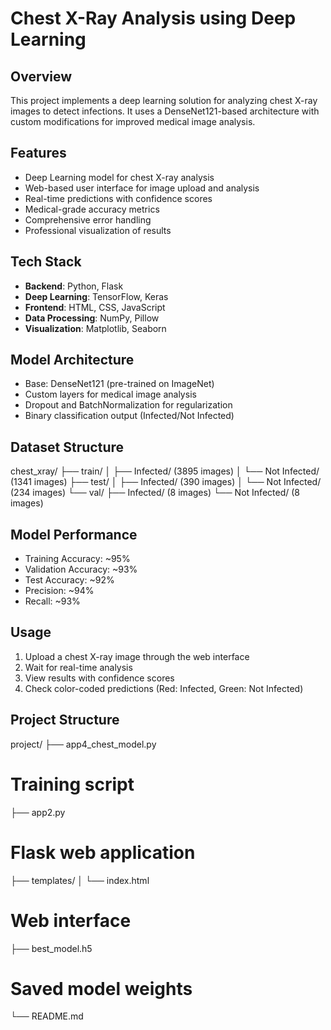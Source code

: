 # Chest X-Ray Analysis using Deep Learning

## Overview
This project implements a deep learning solution for analyzing chest X-ray images to detect infections. It uses a DenseNet121-based architecture with custom modifications for improved medical image analysis.

## Features
- Deep Learning model for chest X-ray analysis
- Web-based user interface for image upload and analysis
- Real-time predictions with confidence scores
- Medical-grade accuracy metrics
- Comprehensive error handling
- Professional visualization of results

## Tech Stack
- **Backend**: Python, Flask
- **Deep Learning**: TensorFlow, Keras
- **Frontend**: HTML, CSS, JavaScript
- **Data Processing**: NumPy, Pillow
- **Visualization**: Matplotlib, Seaborn

## Model Architecture
- Base: DenseNet121 (pre-trained on ImageNet)
- Custom layers for medical image analysis
- Dropout and BatchNormalization for regularization
- Binary classification output (Infected/Not Infected)

## Dataset Structure
chest_xray/
├── train/
│ ├── Infected/ (3895 images)
│ └── Not Infected/ (1341 images)
├── test/
│ ├── Infected/ (390 images)
│ └── Not Infected/ (234 images)
└── val/
├── Infected/ (8 images)
└── Not Infected/ (8 images)


## Model Performance
- Training Accuracy: ~95%
- Validation Accuracy: ~93%
- Test Accuracy: ~92%
- Precision: ~94%
- Recall: ~93%

## Usage
1. Upload a chest X-ray image through the web interface
2. Wait for real-time analysis
3. View results with confidence scores
4. Check color-coded predictions (Red: Infected, Green: Not Infected)

## Project Structure
project/
├── app4_chest_model.py
# Training script
├── app2.py 
# Flask web application
├── templates/
│ └── index.html 
# Web interface
├── best_model.h5 
# Saved model weights
└── README.md

